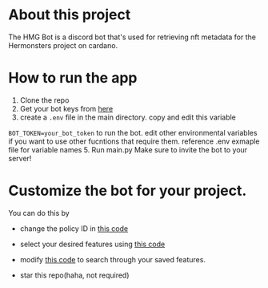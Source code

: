# About this project

The HMG Bot is a discord bot that's used for retrieving nft metadata for the Hermonsters project on cardano.

# How to run the app
1. Clone the repo
2. Get your bot keys from [here](https://discord.com/developers/)
3. create a `.env` file in the main directory. 
   copy and edit this variable
   
`BOT_TOKEN=your_bot_token`
   to run the bot.
edit other environmental variables if you want to use other fucntions that require them.
reference .env exmaple file for variable names
5. Run main.py
Make sure to invite the bot to your server!

# Customize the bot for your project.
You can do this by 
- change the policy ID in [this code](https://github.com/ossydotpy/hmg/blob/master/get_metadata.py)
- select your desired features using [this code](https://github.com/ossydotpy/hmg/blob/master/save_features.py)
- modify [this code](https://github.com/ossydotpy/hmg/blob/master/cogs/prio_cog.py) to search through your saved features.

- star this repo(haha, not required)
